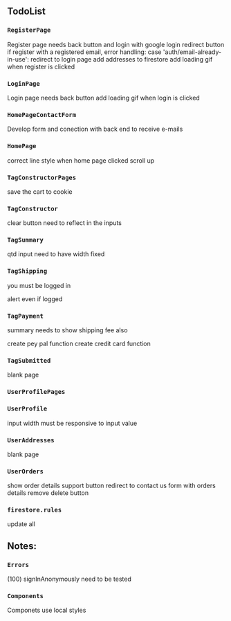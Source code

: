 ## TodoList

### `RegisterPage`

Register page needs back button and login with google
login redirect button
if register with a registered email, error handling: case 'auth/email-already-in-use': redirect to login page
add addresses to firestore
add loading gif when register is clicked

### `LoginPage`

Login page needs back button
add loading gif when login is clicked

### `HomePageContactForm`

Develop form and conection with back end to receive e-mails

### `HomePage`

correct line style
when home page clicked scroll up

### `TagConstructorPages`

save the cart to cookie

### `TagConstructor`

clear button need to reflect in the inputs

### `TagSummary`

qtd input need to have width fixed

### `TagShipping`

<p>you must be logged in</p> alert even if logged

### `TagPayment`

summary needs to show shipping fee also

create pey pal function
create credit card function

### `TagSubmitted`

blank page

### `UserProfilePages`

### `UserProfile`

input width must be responsive to input value

### `UserAddresses`

blank page

### `UserOrders`

show order details
support button redirect to contact us form with orders details
remove delete button

### `firestore.rules`

update all

## Notes:

### `Errors`

(100) signInAnonymously need to be tested

### `Components`

Componets use local styles
